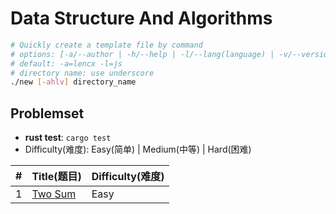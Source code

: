 # Data Structure And Algorithms

```bash
# Quickly create a template file by command
# options: [-a/--author | -h/--help | -l/--lang(language) | -v/--version]
# default: -a=lencx -l=js
# directory name: use underscore
./new [-ahlv] directory_name
```

## Problemset

* **rust test**: `cargo test`
* Difficulty(难度): Easy(简单) | Medium(中等) | Hard(困难)

| #   | Title(题目)              | Difficulty(难度) |
| --- | ------------------------ | ---------------- |
| 1   | [Two Sum](./src/two_sum) | Easy             |
